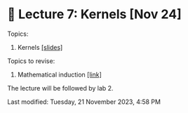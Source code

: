 # &#x1F4D1;  Lecture 7: Kernels [Nov 24]

Topics:

1. Kernels [[slides]](content/07_kernels.pdf)


Topics to revise:

1. Mathematical induction [[link]](https://en.wikipedia.org/wiki/Mathematical_induction)


The lecture will be followed by lab 2.


Last modified: Tuesday, 21 November 2023, 4:58 PM
